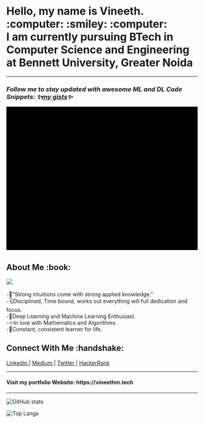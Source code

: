 <h1>Hello, my name is Vineeth. :computer: :smiley: :computer: <br>
I am currently pursuing BTech in Computer Science and Engineering at Bennett University, Greater Noida
</h1>
<hr>
<h3><i>Follow me to stay updated with awesome ML and DL Code Snippets: ✨<a href="https://gist.github.com/vineethm1627">my gists</a>✨</i></h3>
<img src = "https://raw.githubusercontent.com/vineethm1627/portfolio/master/animated_intro.gif?token=AKP7RD33VYYTB73IDOPXM6K7SQEL4" height = '50%' width = '100%'>
<h2>About Me :book: </h2>
<p align="left"> <img src="https://komarev.com/ghpvc/?username=vineethm1627"> </p>

-:repeat:"Strong intuitions come with strong applied knowledge." <br>
-:spiral_calendar:Disciplined, Time bound, works out everything will full dedication and focus. <br>
-:scroll:Deep Learning and Machine Learning Enthusiast. <br>
-:infinity:In love with Mathematics and Algorithms. <br>
-:100:Constant, consistent learner for life. 

<h2>Connect With Me :handshake: </h2>
<p>
<a href = "https://www.linkedin.com/in/vineeth-m-318695170/"> Linkedin </a> <span> | </span>
<a href = "https://medium.com/@vinscoder1627/"> Medium </a> <span> | </span>
<a href = "https://twitter.com/vineethm1627/"> Twitter </a> <span> | <span>
<a href = "https://hackerrank.com/mv3451"> HackerRank </a>  
</p>
<hr>
<h4> Visit my portfolio Website: https://vineethm.tech </h4>
<hr>

![GitHub stats](https://github-readme-stats.vercel.app/api?username=vineethm1627&show_icons=true&count_private=true&theme=radical)

![Top Langs](https://github-readme-stats.vercel.app/api/top-langs/?username=vineethm1627&layout=compact&count_private=true&theme=radical&langs_count=10)
